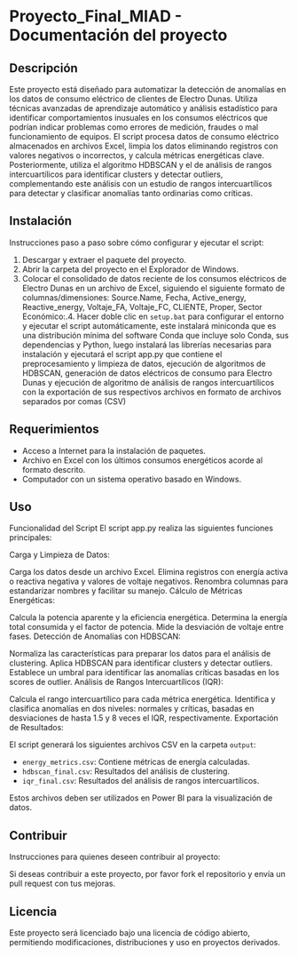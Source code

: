 # Proyecto_Final_MIAD - Documentación del proyecto

## Descripción

Este proyecto está diseñado para automatizar la detección de anomalías en los datos de consumo eléctrico de clientes de Electro Dunas. Utiliza técnicas avanzadas de aprendizaje automático y análisis estadístico para identificar comportamientos inusuales en los consumos eléctricos que podrían indicar problemas como errores de medición, fraudes o mal funcionamiento de equipos.
El script procesa datos de consumo eléctrico almacenados en archivos Excel, limpia los datos eliminando registros con valores negativos o incorrectos, y calcula métricas energéticas clave. Posteriormente, utiliza el algoritmo HDBSCAN y el de análisis de rangos intercuartílicos para identificar clusters y detectar outliers, complementando este análisis con un estudio de rangos intercuartílicos para detectar y clasificar anomalías tanto ordinarias como críticas.

## Instalación

Instrucciones paso a paso sobre cómo configurar y ejecutar el script:

1. Descargar y extraer el paquete del proyecto.
2. Abrir la carpeta del proyecto en el Explorador de Windows.
3. Colocar el consolidado de datos reciente de los consumos eléctricos de Electro Dunas en un archivo de Excel, siguiendo el siguiente formato de columnas/dimensiones: Source.Name, Fecha, Active_energy, Reactive_energy, Voltaje_FA, Voltaje_FC, CLIENTE, Proper, Sector Económico:.4. Hacer doble clic en `setup.bat` para configurar el entorno y ejecutar el script automáticamente, este instalará miniconda que es una distribución mínima del software Conda que incluye solo Conda, sus dependencias y Python, luego instalará las librerías necesarias para instalación y ejecutará el script app.py que contiene el preprocesamiento y limpieza de datos, ejecución de algoritmos de HDBSCAN, generación de datos eléctricos de consumo para Electro Dunas y ejecución de algoritmo de análisis de rangos intercuartílicos con la exportación de sus respectivos archivos en formato de archivos separados por comas (CSV)

## Requerimientos

- Acceso a Internet para la instalación de paquetes.
- Archivo en Excel con los últimos consumos energéticos acorde al formato descrito.
- Computador con un sistema operativo basado en Windows.

## Uso

Funcionalidad del Script
El script app.py realiza las siguientes funciones principales:

Carga y Limpieza de Datos:

Carga los datos desde un archivo Excel.
Elimina registros con energía activa o reactiva negativa y valores de voltaje negativos.
Renombra columnas para estandarizar nombres y facilitar su manejo.
Cálculo de Métricas Energéticas:

Calcula la potencia aparente y la eficiencia energética.
Determina la energía total consumida y el factor de potencia.
Mide la desviación de voltaje entre fases.
Detección de Anomalías con HDBSCAN:

Normaliza las características para preparar los datos para el análisis de clustering.
Aplica HDBSCAN para identificar clusters y detectar outliers.
Establece un umbral para identificar las anomalías críticas basadas en los scores de outlier.
Análisis de Rangos Intercuartílicos (IQR):

Calcula el rango intercuartílico para cada métrica energética.
Identifica y clasifica anomalías en dos niveles: normales y críticas, basadas en desviaciones de hasta 1.5 y 8 veces el IQR, respectivamente.
Exportación de Resultados:

El script generará los siguientes archivos CSV en la carpeta `output`:

- `energy_metrics.csv`: Contiene métricas de energía calculadas.
- `hdbscan_final.csv`: Resultados del análisis de clustering.
- `iqr_final.csv`: Resultados del análisis de rangos intercuartílicos.

Estos archivos deben ser utilizados en Power BI para la visualización de datos.

## Contribuir

Instrucciones para quienes deseen contribuir al proyecto:

Si deseas contribuir a este proyecto, por favor fork el repositorio y envía un pull request con tus mejoras.

## Licencia

Este proyecto será licenciado bajo una licencia de código abierto, permitiendo modificaciones, distribuciones y uso en proyectos derivados. 
